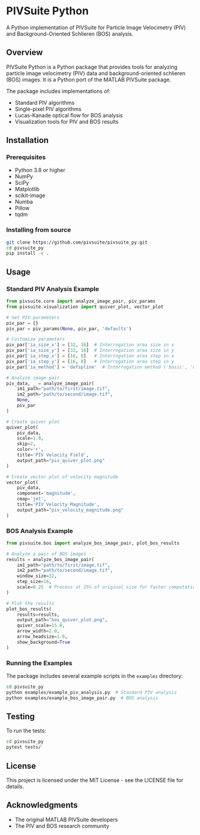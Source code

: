 # PIVSuite Python

A Python implementation of PIVSuite for Particle Image Velocimetry (PIV) and Background-Oriented Schlieren (BOS) analysis.

## Overview

PIVSuite Python is a Python package that provides tools for analyzing particle image velocimetry (PIV) data and background-oriented schlieren (BOS) images. It is a Python port of the MATLAB PIVSuite package.

The package includes implementations of:
- Standard PIV algorithms
- Single-pixel PIV algorithms
- Lucas-Kanade optical flow for BOS analysis
- Visualization tools for PIV and BOS results

## Installation

### Prerequisites

- Python 3.8 or higher
- NumPy
- SciPy
- Matplotlib
- scikit-image
- Numba
- Pillow
- tqdm

### Installing from source

```bash
git clone https://github.com/pivsuite/pivsuite_py.git
cd pivsuite_py
pip install -e .
```

## Usage

### Standard PIV Analysis Example

```python
from pivsuite.core import analyze_image_pair, piv_params
from pivsuite.visualization import quiver_plot, vector_plot

# Set PIV parameters
piv_par = {}
piv_par = piv_params(None, piv_par, 'defaults')

# Customize parameters
piv_par['ia_size_x'] = [32, 16]  # Interrogation area size in x
piv_par['ia_size_y'] = [32, 16]  # Interrogation area size in y
piv_par['ia_step_x'] = [16, 8]   # Interrogation area step in x
piv_par['ia_step_y'] = [16, 8]   # Interrogation area step in y
piv_par['ia_method'] = 'defspline'  # Interrogation method ('basic', 'offset', 'defspline')

# Analyze image pair
piv_data, _ = analyze_image_pair(
    im1_path="path/to/first/image.tif",
    im2_path="path/to/second/image.tif",
    None,
    piv_par
)

# Create quiver plot
quiver_plot(
    piv_data,
    scale=1.0,
    skip=2,
    color='r',
    title='PIV Velocity Field',
    output_path="piv_quiver_plot.png"
)

# Create vector plot of velocity magnitude
vector_plot(
    piv_data,
    component='magnitude',
    cmap='jet',
    title='PIV Velocity Magnitude',
    output_path="piv_velocity_magnitude.png"
)
```

### BOS Analysis Example

```python
from pivsuite.bos import analyze_bos_image_pair, plot_bos_results

# Analyze a pair of BOS images
results = analyze_bos_image_pair(
    im1_path="path/to/first/image.tif",
    im2_path="path/to/second/image.tif",
    window_size=32,
    step_size=16,
    scale=0.25  # Process at 25% of original size for faster computation
)

# Plot the results
plot_bos_results(
    results=results,
    output_path="bos_quiver_plot.png",
    quiver_scale=15.0,
    arrow_width=2.0,
    arrow_headsize=1.0,
    show_background=True
)
```

### Running the Examples

The package includes several example scripts in the `examples` directory:

```bash
cd pivsuite_py
python examples/example_piv_analysis.py  # Standard PIV analysis
python examples/example_bos_image_pair.py  # BOS analysis
```

## Testing

To run the tests:

```bash
cd pivsuite_py
pytest tests/
```

## License

This project is licensed under the MIT License - see the LICENSE file for details.

## Acknowledgments

- The original MATLAB PIVSuite developers
- The PIV and BOS research community
